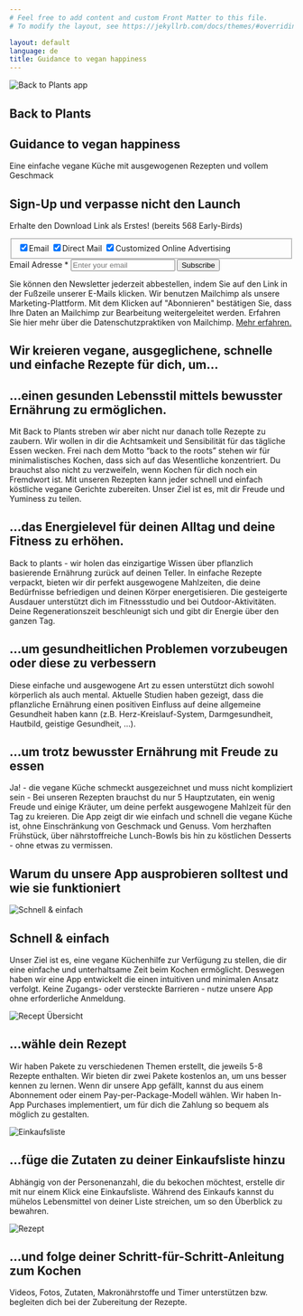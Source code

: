 ```yaml
---
# Feel free to add content and custom Front Matter to this file.
# To modify the layout, see https://jekyllrb.com/docs/themes/#overriding-theme-defaults

layout: default
language: de
title: Guidance to vegan happiness
---
```


<section class="header--wrapper">
  <img class="header--image" src="/assets/images/app-header.png" alt="Back to Plants app" />
  <div class="header--main">
    <h1 class="header--title">Back to Plants</h1>
    <h2 class="header--sub-title">Guidance to vegan happiness</h2>
    <p class="header--paragraph">
      Eine einfache vegane Küche mit ausgewogenen Rezepten und vollem Geschmack
    </p>
  <form
    action="https://back-to-plants.us19.list-manage.com/subscribe/post?u=1048c4e168940952bbda912da&amp;id=8a430c324d"
    method="post"
    id="mc-embedded-subscribe-form"
    name="mc-embedded-subscribe-form"
    class="validate newsletter--wrapper"
    target="_blank"
    novalidate
  >
    <h2 class="newsletter--heading">Sign-Up und verpasse nicht den Launch</h2>
    <p class="newsletter--subheading">Erhalte den Download Link als Erstes! (bereits 568 Early-Birds)</p>
    <fieldset class="newsletter--channels" name="interestgroup_field">
      <label class="checkbox subfield" for="gdpr_92201">
        <input type="checkbox" id="gdpr_92201" name="gdpr[92201]" value="Y" checked class="av-checkbox "><span>Email</span>
      </label>
      <label class="checkbox subfield" for="gdpr_92205">
        <input type="checkbox" id="gdpr_92205" name="gdpr[92205]" value="Y" checked class="av-checkbox "><span>Direct Mail</span>
      </label>
      <label class="checkbox subfield" for="gdpr_92209">
        <input type="checkbox" id="gdpr_92209" name="gdpr[92209]" value="Y" checked class="av-checkbox "><span>Customized Online Advertising</span>
      </label>
    </fieldset>
    <div class="newsletter--form">
      <label for="mce-EMAIL" class="newsletter--form-label">Email Adresse  <span class="asterisk">*</span></label>
      <input type="email" value="" name="EMAIL" class="required email" id="mce-EMAIL" placeholder="Enter your email" class="newsletter--form-input" />
      <input type="submit" value="Subscribe" name="subscribe" id="mc-embedded-subscribe" class="button newsletter--submit" />
    </div>
    <p class="newsletter--notice">Sie können den Newsletter jederzeit abbestellen, indem Sie auf den Link in der Fußzeile unserer E-Mails klicken. Wir benutzen Mailchimp als unsere Marketing-Plattform. Mit dem Klicken auf "Abonnieren" bestätigen Sie, dass Ihre Daten an Mailchimp zur Bearbeitung weitergeleitet werden. Erfahren Sie hier mehr über die Datenschutzpraktiken von Mailchimp. <a href="https://mailchimp.com/legal/" target="_blank">Mehr erfahren.</a></p>
    </form>
  </div>
</section>


<section>
  <h2 class="app-section--heading">Wir kreieren vegane, ausgeglichene, schnelle und einfache Rezepte für dich, um…</h2>
  <div class="app-section--wrapper">
    <div class="app-section--item">
      <h2 class="app-section--title">…einen gesunden Lebensstil mittels bewusster Ernährung zu ermöglichen.</h2>
      <p class="app-section--paragraph">
        Mit Back to Plants streben wir aber nicht nur danach tolle Rezepte zu zaubern. Wir wollen in dir die Achtsamkeit und Sensibilität für das tägliche Essen wecken. Frei nach dem Motto “back to the roots” stehen wir für minimalistisches Kochen, dass sich auf das Wesentliche konzentriert. Du brauchst also nicht zu verzweifeln, wenn Kochen für dich noch ein Fremdwort ist. Mit unseren Rezepten kann jeder schnell und einfach köstliche vegane Gerichte zubereiten. Unser Ziel ist es, mit dir Freude und Yuminess zu teilen.
      </p>
    </div>
    <div class="app-section--item">
      <h2 class="app-section--title">…das Energielevel für deinen Alltag und deine Fitness zu erhöhen.</h2>
      <p class="app-section--paragraph">
        Back to plants - wir holen das einzigartige Wissen über pflanzlich basierende Ernährung zurück auf deinen Teller. In einfache Rezepte verpackt, bieten wir dir perfekt ausgewogene Mahlzeiten, die deine Bedürfnisse befriedigen und deinen Körper energetisieren. Die gesteigerte Ausdauer unterstützt dich im Fitnessstudio und bei Outdoor-Aktivitäten. Deine Regenerationszeit beschleunigt sich und gibt dir Energie über den ganzen Tag.
      </p>
    </div>
    <div class="app-section--item">
      <h2 class="app-section--title">…um gesundheitlichen Problemen vorzubeugen oder diese zu verbessern</h2>
      <p class="app-section--paragraph">
        Diese einfache und ausgewogene Art zu essen unterstützt dich sowohl körperlich als auch mental. Aktuelle Studien haben gezeigt, dass die pflanzliche Ernährung einen positiven Einfluss auf deine allgemeine Gesundheit haben kann (z.B. Herz-Kreislauf-System, Darmgesundheit, Hautbild, geistige Gesundheit, ...).
      </p>
    </div>
    <div class="app-section--item">
      <h2 class="app-section--title">…um trotz bewusster Ernährung mit Freude zu essen</h2>
      <p class="app-section--paragraph">
        Ja! - die vegane Küche schmeckt ausgezeichnet und muss nicht kompliziert sein - Bei unseren Rezepten brauchst du nur 5 Hauptzutaten, ein wenig Freude und einige Kräuter, um deine perfekt ausgewogene Mahlzeit für den Tag zu kreieren. Die App zeigt dir wie einfach und schnell die vegane Küche ist, ohne Einschränkung von Geschmack und Genuss. Vom herzhaften Frühstück, über nährstoffreiche Lunch-Bowls bis hin zu köstlichen Desserts - ohne etwas zu vermissen.
      </p>
    </div>
  </div>
</section>


<h2 class="app-section--heading">Warum du unsere App ausprobieren solltest und wie sie funktioniert</h2>
<section class="two-column-section--wrapper image-left">
  <img class="two-column-section--image" src="/assets/images/sophie.png" alt="Schnell & einfach" />
  <div class="two-column-section--content">
    <h2 class="two-column-section--title">Schnell & einfach</h2>
    <p class="two-column-section--paragraph">
      Unser Ziel ist es, eine vegane Küchenhilfe zur Verfügung zu stellen, die dir eine einfache und unterhaltsame Zeit beim Kochen ermöglicht. Deswegen haben wir eine App entwickelt die einen intuitiven und minimalen Ansatz verfolgt. Keine Zugangs- oder versteckte Barrieren - nutze unsere App ohne erforderliche Anmeldung.
    </p>
  </div>
</section>

<section class="two-column-section--wrapper image-right">
  <img class="two-column-section--image" src="/assets/images/packages.png" alt="Recept Übersicht" />
  <div class="two-column-section--content">
    <h2 class="two-column-section--title">…wähle dein Rezept</h2>
    <p class="two-column-section--paragraph">
      Wir haben Pakete zu verschiedenen Themen erstellt, die jeweils 5-8 Rezepte enthalten. Wir bieten dir zwei Pakete kostenlos an, um uns besser kennen zu lernen. Wenn dir unsere App gefällt, kannst du aus einem Abonnement oder einem Pay-per-Package-Modell wählen. Wir haben In-App Purchases implementiert, um für dich die Zahlung so bequem als möglich zu gestalten.
    </p>
  </div>
</section>

<section class="two-column-section--wrapper image-left">
  <img class="two-column-section--image" src="/assets/images/shopping.png" alt="Einkaufsliste" />
  <div class="two-column-section--content">
    <h2 class="two-column-section--title">…füge die Zutaten zu deiner Einkaufsliste hinzu</h2>
    <p class="two-column-section--paragraph">
      Abhängig von der Personenanzahl, die du bekochen möchtest, erstelle dir mit nur einem Klick eine Einkaufsliste. Während des Einkaufs kannst du mühelos Lebensmittel von deiner Liste streichen, um so den Überblick zu bewahren.
    </p>
  </div>
</section>

<section class="two-column-section--wrapper image-right">
  <img class="two-column-section--image" src="/assets/images/recipe.png" alt="Rezept" />
  <div class="two-column-section--content">
    <h2 class="two-column-section--title">…und folge deiner Schritt-für-Schritt-Anleitung zum Kochen</h2>
    <p class="two-column-section--paragraph">
      Videos, Fotos, Zutaten, Makronährstoffe und Timer unterstützen bzw. begleiten dich bei der Zubereitung der Rezepte.
    </p>
  </div>
</section>

<!-- {% include post_excerpts.html %} -->


